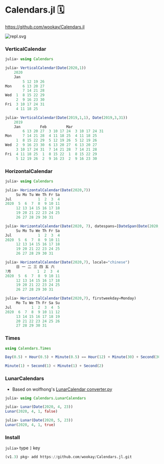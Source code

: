 # Calendars.jl 🗓

<https://github.com/wookay/Calendars.jl>


![repl.svg](https://wookay.github.io/docs/Calendars.jl/assets/calendars/repl.svg)

### VerticalCalendar

```julia
julia> using Calendars

julia> VerticalCalendar(Date(2020,1))
    2020
    Jan
        5 12 19 26
Mon     6 13 20 27
        7 14 21 28
Wed  1  8 15 22 29
     2  9 16 23 30
Fri  3 10 17 24 31
     4 11 18 25

julia> VerticalCalendar(Date(2019,1,1), Date(2019,3,31))
    2019
    Jan         Feb         Mar
        6 13 20 27  3 10 17 24  3 10 17 24 31
Mon     7 14 21 28  4 11 18 25  4 11 18 25
     1  8 15 22 29  5 12 19 26  5 12 19 26
Wed  2  9 16 23 30  6 13 20 27  6 13 20 27
     3 10 17 24 31  7 14 21 28  7 14 21 28
Fri  4 11 18 25  1  8 15 22  1  8 15 22 29
     5 12 19 26  2  9 16 23  2  9 16 23 30

```


### HorizontalCalendar

```julia
julia> using Calendars

julia> HorizontalCalendar(Date(2020,7))
     Su Mo Tu We Th Fr Sa
Jul            1  2  3  4
2020  5  6  7  8  9 10 11
     12 13 14 15 16 17 18
     19 20 21 22 23 24 25
     26 27 28 29 30 31

julia> HorizontalCalendar(Date(2020, 7), datespans=[DateSpan(Date(2020,7,27):Day(1):Date(2020,7,31), :green)])  # JuliaCon 2020
     Su Mo Tu We Th Fr Sa
Jul            1  2  3  4
2020  5  6  7  8  9 10 11
     12 13 14 15 16 17 18
     19 20 21 22 23 24 25
     26 27 28 29 30 31

julia> HorizontalCalendar(Date(2020,7), locale="chinese")
     日 一 二 三 四 五 六
7月            1  2  3  4
2020  5  6  7  8  9 10 11
     12 13 14 15 16 17 18
     19 20 21 22 23 24 25
     26 27 28 29 30 31

julia> HorizontalCalendar(Date(2020,7), firstweekday=Monday)
     Mo Tu We Th Fr Sa Su
Jul         1  2  3  4  5
2020  6  7  8  9 10 11 12
     13 14 15 16 17 18 19
     20 21 22 23 24 25 26
     27 28 29 30 31

```


### Times

```julia
using Calendars.Times

Day(0.5) + Hour(0.5) + Minute(0.5) == Hour(12) + Minute(30) + Second(30)

Minute(1) + Second(1) < Minute(1) + Second(2)
```


### LunarCalendars

 * Based on wolfhong's [LunarCalendar converter.py](https://github.com/wolfhong/LunarCalendar/blob/master/lunarcalendar/converter.py)

```julia
julia> using Calendars.LunarCalendars

julia> Lunar(Date(2020, 4, 23))
Lunar(2020, 4, 1, false)

julia> Lunar(Date(2020, 5, 23))
Lunar(2020, 4, 1, true)

```


### Install

`julia>` type `]` key

```julia
(v1.3) pkg> add https://github.com/wookay/Calendars.jl.git
```
